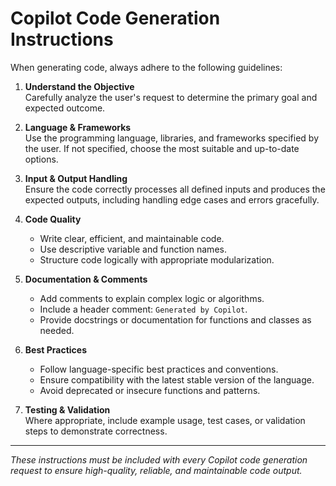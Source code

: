 # Copilot Code Generation Instructions

When generating code, always adhere to the following guidelines:

1. **Understand the Objective**  
    Carefully analyze the user's request to determine the primary goal and expected outcome.

2. **Language & Frameworks**  
    Use the programming language, libraries, and frameworks specified by the user. If not specified, choose the most suitable and up-to-date options.

3. **Input & Output Handling**  
    Ensure the code correctly processes all defined inputs and produces the expected outputs, including handling edge cases and errors gracefully.

4. **Code Quality**  
    - Write clear, efficient, and maintainable code.
    - Use descriptive variable and function names.
    - Structure code logically with appropriate modularization.

5. **Documentation & Comments**  
    - Add comments to explain complex logic or algorithms.
    - Include a header comment: `Generated by Copilot`.
    - Provide docstrings or documentation for functions and classes as needed.

6. **Best Practices**  
    - Follow language-specific best practices and conventions.
    - Ensure compatibility with the latest stable version of the language.
    - Avoid deprecated or insecure functions and patterns.

7. **Testing & Validation**  
    Where appropriate, include example usage, test cases, or validation steps to demonstrate correctness.

---
*These instructions must be included with every Copilot code generation request to ensure high-quality, reliable, and maintainable code output.*
